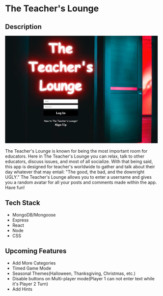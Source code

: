 # The Teacher's Lounge

## Description
<img src="./src/images/homepage.jpg" style="height:350px" alt="Image of The Teachers Lounge App">

The Teacher's Lounge is known for being the most important room for educators. Here in The Teacher's Lounge you can relax, talk to other educators, discuss issues, and most of all socialize. With that being said, this app is designed for teacher's worldwide to gather and talk about their day whatever that may entail: "The good, the bad, and the downright UGLY." The Teacher's Lounge allows you to enter a username and gives you a random avatar for all your posts and comments made within the app. Have fun!


## Tech Stack
- MongoDB/Mongoose
- Express
- React
- Node
- CSS


## Upcoming Features

- Add More Categories
- Timed Game Mode
- Seasonal Themes(Halloween, Thanksgiving, Christmas, etc.)
- Disable buttons on Multi-player mode(Player 1 can not enter text while it's Player 2 Turn)
- Add Hints
 